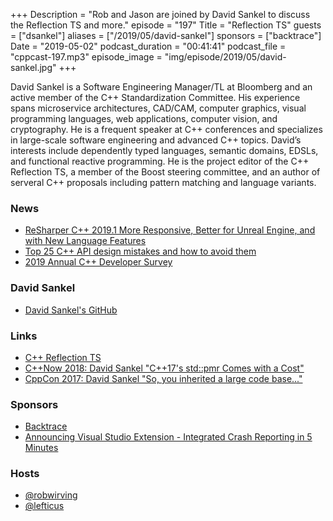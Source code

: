 +++
Description = "Rob and Jason are joined by David Sankel to discuss the Reflection TS and more."
episode = "197"
Title = "Reflection TS"
guests = ["dsankel"]
aliases = ["/2019/05/david-sankel"]
sponsors = ["backtrace"]
Date = "2019-05-02"
podcast_duration = "00:41:41"
podcast_file = "cppcast-197.mp3"
episode_image = "img/episode/2019/05/david-sankel.jpg"
+++

David Sankel is a Software Engineering Manager/TL at Bloomberg and an active member of the C++ Standardization Committee. His experience spans microservice architectures, CAD/CAM, computer graphics, visual programming languages, web applications, computer vision, and cryptography. He is a frequent speaker at C++ conferences and specializes in large-scale software engineering and advanced C++ topics. David’s interests include dependently typed languages, semantic domains, EDSLs, and functional reactive programming. He is the project editor of the C++ Reflection TS, a member of the Boost steering committee, and an author of serveral C++ proposals including pattern matching and language variants.

### News ###

 - [ReSharper C++ 2019.1 More Responsive, Better for Unreal Engine, and with New Language Features](https://blog.jetbrains.com/rscpp/resharper-cpp-2019-1-responsive-better-unreal-engine-new-language-features/)
 - [Top 25 C++ API design mistakes and how to avoid them](https://www.acodersjourney.com/top-25-cplusplus-api-design-mistakes-and-how-to-avoid-them/)
 - [2019 Annual C++ Developer Survey](https://www.surveymonkey.com/r/NCMCJDZ)

### David Sankel ###

 - [David Sankel's GitHub](https://github.com/camio)

### Links ###

 - [C++ Reflection TS](https://github.com/cplusplus/reflection-ts)
 - [C++Now 2018: David Sankel "C++17's std::pmr Comes with a Cost"](https://www.youtube.com/watch?v=FLbXjNrAjbc)
 - [CppCon 2017: David Sankel "So, you inherited a large code base..."](https://www.youtube.com/watch?v=B2XtqVZcSdM)

### Sponsors ###

- [Backtrace](https://backtrace.io/?utm_source=CppCast&utm_medium=CppCast)
- [Announcing Visual Studio Extension - Integrated Crash Reporting in 5 Minutes](https://backtrace.io/blog/features/visual-studio/)

### Hosts ###

- [@robwirving](https://twitter.com/robwirving)
- [@lefticus](https://twitter.com/lefticus)

